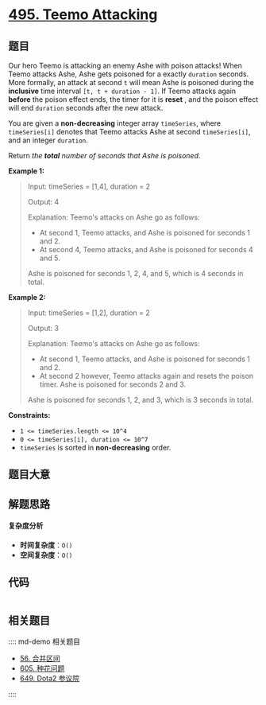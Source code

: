 # [495. Teemo Attacking](https://leetcode.com/problems/teemo-attacking/)

## 题目

Our hero Teemo is attacking an enemy Ashe with poison attacks! When Teemo
attacks Ashe, Ashe gets poisoned for a exactly `duration` seconds. More
formally, an attack at second `t` will mean Ashe is poisoned during the
**inclusive** time interval `[t, t + duration - 1]`. If Teemo attacks again
**before** the poison effect ends, the timer for it is **reset** , and the
poison effect will end `duration` seconds after the new attack.

You are given a **non-decreasing** integer array `timeSeries`, where
`timeSeries[i]` denotes that Teemo attacks Ashe at second `timeSeries[i]`, and
an integer `duration`.

Return _the **total** number of seconds that Ashe is poisoned_.

**Example 1:**

> Input: timeSeries = [1,4], duration = 2
>
> Output: 4
>
> Explanation: Teemo's attacks on Ashe go as follows:
>
> - At second 1, Teemo attacks, and Ashe is poisoned for seconds 1 and 2.
> - At second 4, Teemo attacks, and Ashe is poisoned for seconds 4 and 5.
>
> Ashe is poisoned for seconds 1, 2, 4, and 5, which is 4 seconds in total.

**Example 2:**

> Input: timeSeries = [1,2], duration = 2
>
> Output: 3
>
> Explanation: Teemo's attacks on Ashe go as follows:
>
> - At second 1, Teemo attacks, and Ashe is poisoned for seconds 1 and 2.
> - At second 2 however, Teemo attacks again and resets the poison timer. Ashe is poisoned for seconds 2 and 3.
>
> Ashe is poisoned for seconds 1, 2, and 3, which is 3 seconds in total.

**Constraints:**

- `1 <= timeSeries.length <= 10^4`
- `0 <= timeSeries[i], duration <= 10^7`
- `timeSeries` is sorted in **non-decreasing** order.

## 题目大意

## 解题思路

#### 复杂度分析

- **时间复杂度**：`O()`
- **空间复杂度**：`O()`

## 代码

```javascript

```

## 相关题目

:::: md-demo 相关题目

- [56. 合并区间](./0056.md)
- [605. 种花问题](https://leetcode.com/problems/can-place-flowers)
- [649. Dota2 参议院](https://leetcode.com/problems/dota2-senate)

::::
